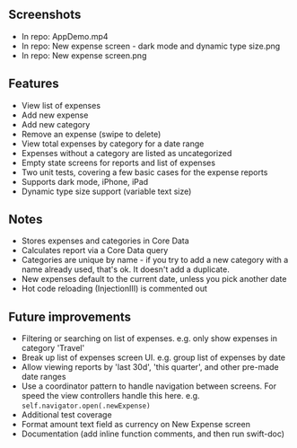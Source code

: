 
## Screenshots
- In repo: AppDemo.mp4
- In repo: New expense screen - dark mode and dynamic type size.png
- In repo: New expense screen.png

## Features

- View list of expenses
- Add new expense
- Add new category
- Remove an expense (swipe to delete)
- View total expenses by category for a date range
- Expenses without a category are listed as uncategorized
- Empty state screens for reports and list of expenses
- Two unit tests, covering a few basic cases for the expense reports
- Supports dark mode, iPhone, iPad
- Dynamic type size support (variable text size)

## Notes

- Stores expenses and categories in Core Data
- Calculates report via a Core Data query
- Categories are unique by name - if you try to add a new category with a name already used, that's ok. It doesn't add a duplicate.
- New expenses default to the current date, unless you pick another date
- Hot code reloading (InjectionIII) is commented out


## Future improvements

- Filtering or searching on list of expenses. e.g. only show expenses in category 'Travel'
- Break up list of expenses screen UI. e.g. group list of expenses by date
- Allow viewing reports by 'last 30d', 'this quarter', and other pre-made date ranges
- Use a coordinator pattern to handle navigation between screens. For speed the view controllers handle this here. e.g. `self.navigator.open(.newExpense)`
- Additional test coverage
- Format amount text field as currency on New Expense screen
- Documentation (add inline function comments, and then run swift-doc)
